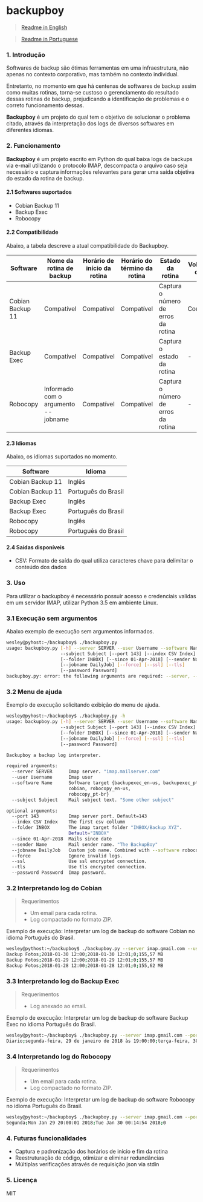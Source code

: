 # backupboy

> [Readme in English](README.md)


> [Readme in Portuguese](README_PT-BR.md)


### 1. Introdução
Softwares de backup são ótimas ferramentas em uma infraestrutura, não apenas no contexto corporativo, mas também no contexto individual.

Entretanto, no momento em que há centenas de softwares de backup assim como muitas rotinas, torna-se custoso o gerenciamento do resultado dessas rotinas de backup, prejudicando a identificação de problemas e o correto funcionamento dessas.

**Backupboy** é um projeto do qual tem o objetivo de solucionar o problema citado, através da interpretação dos logs de diversos softwares em diferentes idiomas.

### 2. Funcionamento
**Backupboy** é um projeto escrito em Python do qual baixa logs de backups via e-mail utilizando o protocolo IMAP, descompacta o arquivo caso seja necessário e captura informações relevantes para gerar uma saída objetiva do estado da rotina de backup.

#### 2.1 Softwares suportados
- Cobian Backup 11
- Backup Exec
- Robocopy

#### 2.2 Compatibilidade

Abaixo, a tabela descreve a atual compatibilidade do Backupboy.

|Software|Nome da rotina de backup|Horário de início da rotina|Horário do término da rotina|Estado da rotina|Volume de dados|
|-|-|-|-|-|-|
|Cobian Backup 11|Compatível|Compatível|Compatível|Captura o número de erros da rotina|Compatível|
|Backup Exec|Compatível|Compatível|Compatível|Captura o estado da rotina|-|
|Robocopy|Informado com o argumento --jobname|Compatível|Compatível|Captura o número de erros da rotina|-|

#### 2.3 Idiomas

Abaixo, os idiomas suportados no momento.

|Software|Idioma|
|-|-|
|Cobian Backup 11|Inglês|
|Cobian Backup 11|Português do Brasil|
|Backup Exec|Inglês|
|Backup Exec|Português do Brasil|
|Robocopy|Inglês|
|Robocopy|Português do Brasil|

#### 2.4 Saídas disponíveis
- CSV: Formato de saída do qual utiliza caracteres chave para delimitar o conteúdo dos dados

### 3. Uso
Para utilizar o backupboy é necessário possuir acesso e credenciais validas em um servidor IMAP, utilizar Python 3.5 em ambiente Linux.

### 3.1 Execução sem argumentos

Abaixo exemplo de execução sem argumentos informados.

```sh
wesley@pyhost:~/backupboy$ ./backupboy.py
usage: backupboy.py [-h] --server SERVER --user Username --software Name
                    --subject Subject [--port 143] [--index CSV Index]
                    [--folder INBOX] [--since 01-Apr-2018] [--sender Name]
                    [--jobname DailyJob] [--force] [--ssl] [--tls]
                    [--password Password]
backupboy.py: error: the following arguments are required: --server, --user, --software, --subject
```

### 3.2 Menu de ajuda

Exemplo de execução solicitando exibição do menu de ajuda.

```sh
wesley@pyhost:~/backupboy$ ./backupboy.py -h
usage: backupboy.py [-h] --server SERVER --user Username --software Name
                    --subject Subject [--port 143] [--index CSV Index]
                    [--folder INBOX] [--since 01-Apr-2018] [--sender Name]
                    [--jobname DailyJob] [--force] [--ssl] [--tls]
                    [--password Password]

Backupboy a backup log interpreter.

required arguments:
  --server SERVER      Imap server. "imap.mailserver.com"
  --user Username      Imap user
  --software Name      Software target {backupexec_en-us, backupexec_pt-br,
                       cobian, robocopy_en-us,
                       robocopy_pt-br}
  --subject Subject    Mail subject text. "Some other subject"

optional arguments:
  --port 143           Imap server port. Default=143
  --index CSV Index    The first csv collumn
  --folder INBOX       The imap target folder "INBOX/Backup XYZ".
                       Default="INBOX"
  --since 01-Apr-2018  Mails since date
  --sender Name        Mail sender name. "The BackupBoy"
  --jobname DailyJob   Custom job name. Combined with --software robocopy_[*]
  --force              Ignore invalid logs.
  --ssl                Use ssl encrypted connection.
  --tls                Use tls encrypted connection.
  --password Password  Imap password.
```

### 3.2 Interpretando log do Cobian

> Requerimentos
> - Um email para cada rotina.
> - Log compactado no formato ZIP.

Exemplo de execução: Interpretar um log de backup do software Cobian no idioma Português do Brasil.

```sh
wesley@pythost:~/backupboy$ ./backupboy.py --server imap.gmail.com --user user.name --software cobian --subject Backup --port 993 --ssl --password mypassword
Backup Fotos;2018-01-30 12:00;2018-01-30 12:01;0;155,57 MB
Backup Fotos;2018-01-29 12:00;2018-01-29 12:01;0;155,57 MB
Backup Fotos;2018-01-28 12:00;2018-01-28 12:01;0;155,62 MB
```

### 3.3 Interpretando log do Backup Exec

> Requerimentos
> - Log anexado ao email.

Exemplo de execução: Interpretar um log de backup do software Backup Exec no idioma Português do Brasil.

```sh
wesley@pyhost:~/backupboy$ ./backupboy.py --server imap.gmail.com --port 993 --user user.name --software backupexec_pt-br --folder "INBOX/Backup Boy" --subject "Alerta do Backup Exec" --since 29-Jan-2018 --sender "Backup Boy" --ssl --password mypassword
Diario;segunda-feira, 29 de janeiro de 2018 às 19:00:00;terça-feira, 30 de janeiro de 2018 às 01:05:25;concluído com exceções
```

### 3.4 Interpretando log do Robocopy

> Requerimentos
> - Um email para cada rotina.
> - Log compactado no formato ZIP.

Exemplo de execução: Interpretar um log de backup do software Robocopy no idioma Português do Brasil.

```sh
wesley@pyhost:~/backupboy$ ./backupboy.py --server imap.gmail.com --port 993 --user user.name --software robocopy_pt-br --folder "INBOX/Backup Boy" --subject "Robocopy: Backup Diario" --since 29-Jan-2018 --jobname "Segunda" --ssl --password mypassword
Segunda;Mon Jan 29 20:00:01 2018;Tue Jan 30 00:14:54 2018;0
```

### 4. Futuras funcionalidades
- Captura e padronização dos horários de início e fim da rotina
- Reestruturação de código, otimizar e eliminar redundâncias
- Múltiplas verificações através de requisição json via stdin

### 5. Licença
MIT
